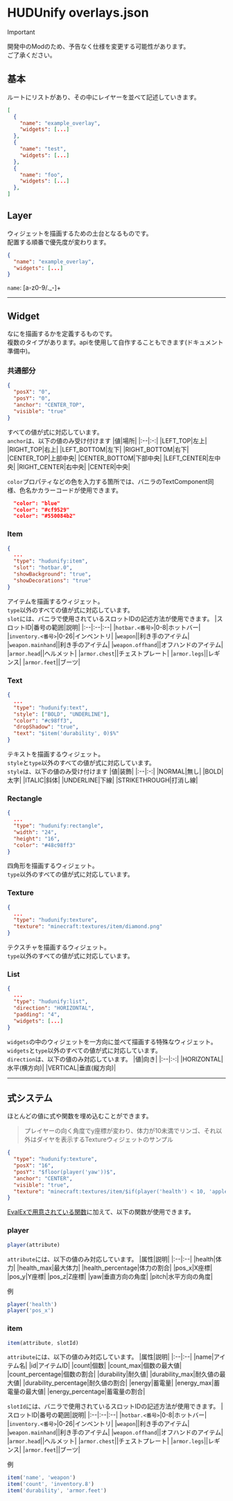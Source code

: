 # HUDUnify overlays.json

> [!IMPORTANT]
> 開発中のModのため、予告なく仕様を変更する可能性があります。  
> ご了承ください。

## 基本
ルートにリストがあり、その中にレイヤーを並べて記述していきます。
```json
[
  {
    "name": "example_overlay",
    "widgets": [...]
  },
  {
    "name": "test",
    "widgets": [...]
  },
  {
    "name": "foo",
    "widgets": [...]
  },
]
```

## Layer
ウィジェットを描画するための土台となるものです。  
配置する順番で優先度が変わります。
```json
{
  "name": "example_overlay",
  "widgets": [...]
}
```
`name`: [a-z0-9/._-]+

---
## Widget
なにを描画するかを定義するものです。  
複数のタイプがあります。apiを使用して自作することもできます(ドキュメント準備中)。
### 共通部分
```json
{
  "posX": "0",
  "posY": "0",
  "anchor": "CENTER_TOP",
  "visible": "true"
}
```
すべての値が式に対応しています。  
`anchor`は、以下の値のみ受け付けます
|値|場所|
|:--|:-:|
|LEFT_TOP|左上|
|RIGHT_TOP|右上|
|LEFT_BOTTOM|左下|
|RIGHT_BOTTOM|右下|
|CENTER_TOP|上部中央|
|CENTER_BOTTOM|下部中央|
|LEFT_CENTER|左中央|
|RIGHT_CENTER|右中央|
|CENTER|中央|

`color`プロパティなどの色を入力する箇所では、バニラのTextComponent同様、色名かカラーコードが使用できます。
```json
  "color": "blue"
  "color": "#cf9529"
  "color": "#550084b2"
```

### Item
```json
{
  ...
  "type": "hudunify:item",
  "slot": "hotbar.0",
  "showBackground": "true",
  "showDecorations": "true"
}
```
アイテムを描画するウィジェット。  
`type`以外のすべての値が式に対応しています。  
`slot`には、バニラで使用されているスロットIDの記述方法が使用できます。
|スロットID|番号の範囲|説明|
|:--|:--|:--|
|`hotbar.<番号>`|0-8|ホットバー|
|`inventory.<番号>`|0-26|インベントリ|
|`weapon`||利き手のアイテム|
|`weapon.mainhand`||利き手のアイテム|
|`weapon.offhand`||オフハンドのアイテム|
|`armor.head`||ヘルメット|
|`armor.chest`||チェストプレート|
|`armor.legs`||レギンス|
|`armor.feet`||ブーツ|

### Text
```json
{
  ...
  "type": "hudunify:text",
  "style": ["BOLD", "UNDERLINE"],
  "color": "#c98ff3",
  "dropShadow": "true",
  "text": "$item('durability', 0)$%"
}
```
テキストを描画するウィジェット。  
`style`と`type`以外のすべての値が式に対応しています。  
`style`は、以下の値のみ受け付けます
|値|装飾|
|:--|:-:|
|NORMAL|無し|
|BOLD|太字|
|ITALIC|斜体|
|UNDERLINE|下線|
|STRIKETHROUGH|打消し線|

### Rectangle
```json
{
  ...
  "type": "hudunify:rectangle",
  "width": "24",
  "height": "16",
  "color": "#48c98ff3"
}
```
四角形を描画するウィジェット。  
`type`以外のすべての値が式に対応しています。

### Texture
```json
{
  ...
  "type": "hudunify:texture",
  "texture": "minecraft:textures/item/diamond.png"
}
```
テクスチャを描画するウィジェット。  
`type`以外のすべての値が式に対応しています。

### List
```json
{
  ...
  "type": "hudunify:list",
  "direction": "HORIZONTAL",
  "padding": "4",
  "widgets": [...]
}
```
`widgets`の中のウィジェットを一方向に並べて描画する特殊なウィジェット。  
`widgets`と`type`以外のすべての値が式に対応しています。  
`direction`は、以下の値のみ対応しています。
|値|向き|
|:--|:-:|
|HORIZONTAL|水平(横方向)|
|VERTICAL|垂直(縦方向)|

---

## 式システム
ほとんどの値に式や関数を埋め込むことができます。  
> プレイヤーの向く角度でy座標が変わり、体力が10未満でリンゴ、それ以外はダイヤを表示するTextureウィジェットのサンプル
```json
{
  "type": "hudunify:texture",
  "posX": "16",
  "posY": "$floor(player('yaw'))$",
  "anchor": "CENTER",
  "visible": "true",
  "texture": "minecraft:textures/item/$if(player('health') < 10, 'apple', 'diamond')$.png"
}
```
[EvalExで用意されている関数](https://ezylang.github.io/EvalEx/references/functions.html)に加えて、以下の関数が使用できます。

### player
```js
player(attribute)
```
`attribute`には、以下の値のみ対応しています。
|属性|説明|
|:--|:--|
|health|体力|
|health_max|最大体力|
|health_percentage|体力の割合|
|pos_x|X座標|
|pos_y|Y座標|
|pos_z|Z座標|
|yaw|垂直方向の角度|
|pitch|水平方向の角度|

例
```js
player('health')
player('pos_x')
```

### item
```js
item(attribute, slotId)
```
`attribute`には、以下の値のみ対応しています。
|属性|説明|
|:--|:--|
|name|アイテム名|
|id|アイテムID|
|count|個数|
|count_max|個数の最大値|
|count_percentage|個数の割合|
|durability|耐久値|
|durability_max|耐久値の最大値|
|durability_percentage|耐久値の割合|
|energy|蓄電量|
|energy_max|蓄電量の最大値|
|energy_percentage|蓄電量の割合|

`slotId`には、バニラで使用されているスロットIDの記述方法が使用できます。
|スロットID|番号の範囲|説明|
|:--|:--|:--|
|`hotbar.<番号>`|0-8|ホットバー|
|`inventory.<番号>`|0-26|インベントリ|
|`weapon`||利き手のアイテム|
|`weapon.mainhand`||利き手のアイテム|
|`weapon.offhand`||オフハンドのアイテム|
|`armor.head`||ヘルメット|
|`armor.chest`||チェストプレート|
|`armor.legs`||レギンス|
|`armor.feet`||ブーツ|

例
```js
item('name', 'weapon')
item('count', 'inventory.8')
item('durability', 'armor.feet')
```

